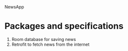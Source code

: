 NewsApp
<br>
<h1>Packages and specifications</h1>
<ol>
<li>Room database for saving news</li>
<li>Retrofit to fetch news from the internet</li>

</ol>

